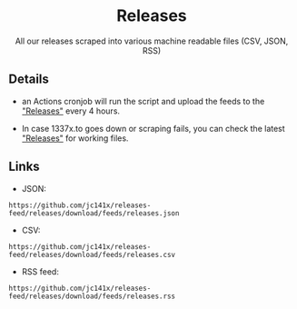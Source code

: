 <div align="center">
  <h1>Releases</h1>
</div>

<p align="center">
  All our releases scraped into various machine readable files (CSV, JSON, RSS)
</p>

## Details

* an Actions cronjob will run the script and upload the feeds to the ["Releases"](https://github.com/jc141x/releases-feed/releases/latest) every 4 hours.

* In case 1337x.to goes down or scraping fails, you can check the latest ["Releases"](https://github.com/jc141x/releases-feed/releases/latest) for working files.

## Links
* JSON:
```
https://github.com/jc141x/releases-feed/releases/download/feeds/releases.json
```
* CSV:
```
https://github.com/jc141x/releases-feed/releases/download/feeds/releases.csv
```
* RSS feed:
```
https://github.com/jc141x/releases-feed/releases/download/feeds/releases.rss
```
